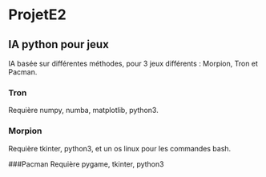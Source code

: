 # ProjetE2
## IA python pour jeux
IA basée sur différentes méthodes, pour 3 jeux différents : Morpion, Tron et Pacman.

### Tron
Requière numpy, numba, matplotlib, python3.

### Morpion
Requière tkinter, python3, et un os linux pour les commandes bash.

###Pacman
Requière pygame, tkinter, python3
